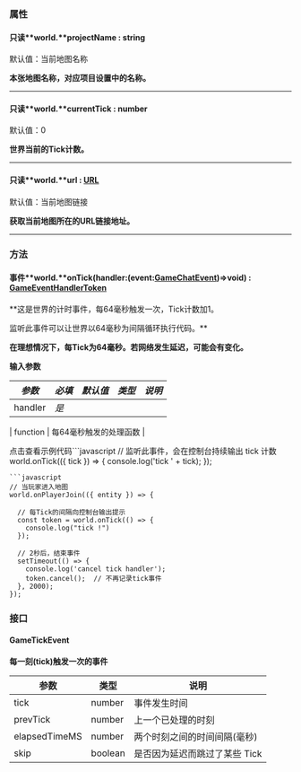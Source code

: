 
### 属性

#### 只读**world.**projectName : string   
默认值：当前地图名称

**本张地图名称，对应项目设置中的名称。**

---


#### 只读**world.**currentTick : number     
默认值：0

**世界当前的Tick计数。**

---


#### 只读**world.**url : [URL ](https://developer.mozilla.org/zh-CN/docs/Web/API/URL)
默认值：当前地图链接

**获取当前地图所在的URL链接地址。**

---


### 方法

#### 事件**world.**onTick(handler:(event:[GameChatEvent](#jneYE))=>void) : [GameEventHandlerToken](https://www.yuque.com/box3lab/api/gll7mhwasgn9hoq0/edit)
**这是世界的计时事件，每64毫秒触发一次，Tick计数加1。

监听此事件可以让世界以64毫秒为间隔循环执行代码。**

**在理想情况下，每Tick为64毫秒。若网络发生延迟，可能会有变化。**

**输入参数**

| **_参数_** | **_必填_** | **_默认值_** | **_类型_** | **_说明_** |
| --- | --- | --- | --- | --- |
| handler | _是_ | 

 | function | 每64毫秒触发的处理函数 |

点击查看示例代码```javascript
// 监听此事件，会在控制台持续输出 tick 计数
world.onTick(({ tick }) => {
  console.log('tick ' + tick);
});
```
```javascript
// 当玩家进入地图
world.onPlayerJoin(({ entity }) => {

  // 每Tick的间隔向控制台输出提示
  const token = world.onTick(() => {
    console.log("tick !")
  });

  // 2秒后，结束事件
  setTimeout(() => {
    console.log('cancel tick handler');
    token.cancel();  // 不再记录tick事件
  }, 2000);
});
```

### **接口**

#### GameTickEvent
**每一刻(tick)触发一次的事件**

| **参数** | **类型** | **说明** |
| --- | --- | --- |
| tick | number | 事件发生时间 |
| prevTick | number | 上一个已处理的时刻 |
| elapsedTimeMS | number | 两个时刻之间的时间间隔(毫秒) |
| skip | boolean | 是否因为延迟而跳过了某些 Tick |



